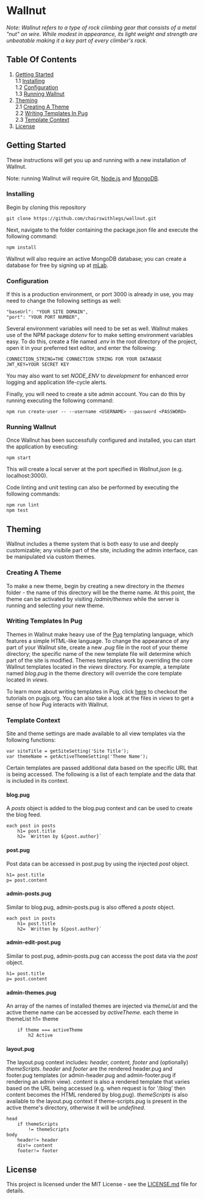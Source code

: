 # Wallnut

*Note: Wallnut refers to a type of rock climbing gear that consists of a metal "nut" on wire. While modest in appearance, its light weight and strength are unbeatable making it a key part of every climber's rack.*


## Table Of Contents

1. [Getting Started](#getting-started)  
	1.1 [Installing](#installing)  
	1.2 [Configuration](#configuration)  
	1.3 [Running Wallnut](#running-wallnut)  
2. [Theming](#theming)  
	2.1 [Creating A Theme](#creating-a-theme)  
	2.2 [Writing Templates In Pug](#writing-templates-in-pug)  
	2.3 [Template Context](#template-context)  
3. [License](#license)  


## Getting Started

These instructions will get you up and running with a new installation of Wallnut.

Note: running Wallnut will require Git, [Node.js](https://nodejs.org/en/) and [MongoDB](https://www.mongodb.com/).


### Installing

Begin by cloning this repository

	git clone https://github.com/chairswithlegs/wallnut.git
    
   
Next, navigate to the folder containing the package.json file and execute the following command:

	npm install
    
Wallnut will also require an active MongoDB database; you can create a database for free by signing up at [mLab](https://mlab.com/).


### Configuration

If this is a production environment, or port 3000 is already in use, you may need to change the following settings as well:

	"baseUrl": "YOUR SITE DOMAIN",
    "port": "YOUR PORT NUMBER",

Several environment variables will need to be set as well. Wallnut makes use of the NPM package *dotenv* for to make setting environment variables easy. To do this, create a file named *.env* in the root directory of the project, open it in your preferred text editor, and enter the following:

	CONNECTION_STRING=THE CONNECTION STRING FOR YOUR DATABASE
	JWT_KEY=YOUR SECRET KEY

You may also want to set *NODE_ENV* to *development* for enhanced error logging and application life-cycle alerts.

Finally, you will need to create a site admin account. You can do this by running executing the following command:

	npm run create-user -- --username <USERNAME> --password <PASSWORD>


### Running Wallnut

Once Wallnut has been successfully configured and installed, you can start the application by executing:

	npm start
    
This will create a local server at the port specified in *Wallnut.json* (e.g. localhost:3000).

Code linting and unit testing can also be performed by executing the following commands:

	npm run lint
    npm test


## Theming

Wallnut includes a theme system that is both easy to use and deeply customizable; any visibile part of the site, including the admin interface, can be manipulated via custom themes.


### Creating A Theme

To make a new theme, begin by creating a new directory in the *themes* folder - the name of this directory will be the theme name. At this point, the theme can be activated by visiting */admin/themes* while the server is running and selecting your new theme.


### Writing Templates In Pug

Themes in Wallnut make heavy use of the [Pug](https://pugjs.org) templating language, which features a simple HTML-like language. To change the appearance of any part of your Wallnut site, create a new *.pug* file in the root of your theme directory; the specific name of the new template file will determine which part of the site is modified. Themes templates work by overriding the core Wallnut templates located in the *views* directory. For example, a template named *blog.pug* in the theme directory will override the core template located in *views*.

To learn more about writing templates in Pug, click [here](https://pugjs.org/api/getting-started.html) to checkout the tutorials on pugjs.org. You can also take a look at the files in *views* to get a sense of how Pug interacts with Wallnut.


### Template Context

Site and theme settings are made available to all view templates via the following functions:

    var siteTitle = getSiteSetting('Site Title');
    var themeName = getActiveThemeSetting('Theme Name');

Certain templates are passed additional data based on the specific URL that is being accessed. The following is a list of each template and the data that is included in its context.

#### blog.pug

A *posts* object is added to the blog.pug context and can be used to create the blog feed.

    each post in posts
        h1= post.title
        h2= `Written by ${post.author}`


#### post.pug

Post data can be accessed in post.pug by using the injected *post* object.

    h1= post.title
    p= post.content


#### admin-posts.pug

Similar to blog.pug, admin-posts.pug is also offered a *posts* object.

    each post in posts
        h1= post.title
        h2= `Written by ${post.author}`


#### admin-edit-post.pug

Similar to post.pug, admin-posts.pug can accesss the post data via the *post* object.

    h1= post.title
    p= post.content


#### admin-themes.pug

An array of the names of installed themes are injected via *themeList* and the active theme name can be accessed by *activeTheme*.
    each theme in themeList
        h1= theme
        
        if theme === activeTheme
            h2 Active


#### layout.pug

The layout.pug context includes: *header, content, footer* and (optionally) *themeScripts*. *header* and *footer* are the rendered header.pug and footer.pug templates (or admin-header.pug and admin-footer.pug if rendering an admin view). *content* is also a rendered template that varies based on the URL being accessed (e.g. when request is for '/blog' then content becomes the HTML rendered by blog.pug). *themeScripts* is also available to the layout.pug context if theme-scripts.pug is present in the active theme's directory, otherwise it will be *undefined*.

    head
        if themeScripts
            != themeScripts
    body
        header!= header    
        div!= content
        footer!= footer


## License

This project is licensed under the MIT License - see the [LICENSE.md](LICENSE.md) file for details.